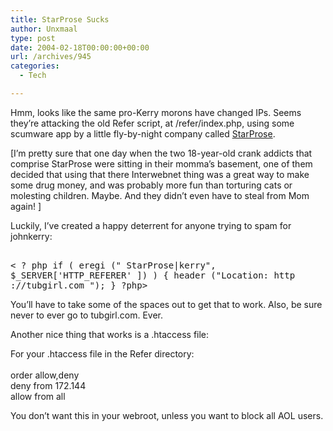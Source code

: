 ```yaml
---
title: StarProse Sucks
author: Unxmaal
type: post
date: 2004-02-18T00:00:00+00:00
url: /archives/945
categories:
  - Tech

---
```

Hmm, looks like the same pro-Kerry morons have changed IPs. Seems they&#8217;re attacking the old Refer script, at /refer/index.php, using some scumware app by a little fly-by-night company called [StarProse][1]. 

[I&#8217;m pretty sure that one day when the two 18-year-old crank addicts that comprise StarProse were sitting in their momma&#8217;s basement, one of them decided that using that there Interwebnet thing was a great way to make some drug money, and was probably more fun than torturing cats or molesting children. Maybe. And they didn&#8217;t even have to steal from Mom again! ]

Luckily, I&#8217;ve created a happy deterrent for anyone trying to spam for johnkerry:

<tt><br /> < ? php if ( eregi (" StarProse|kerry", $_SERVER['HTTP_REFERER' ]) ) { header ("Location: http ://tubgirl.com "); } ?php></tt>

You&#8217;ll have to take some of the spaces out to get that to work. Also, be sure never to ever go to tubgirl.com. Ever.

Another nice thing that works is a .htaccess file:

For your .htaccess file in the Refer directory:  
<Limit GET HEAD POST>  
order allow,deny  
deny from 172.144  
allow from all  
</LIMIT>

You don&#8217;t want this in your webroot, unless you want to block all AOL users.

 [1]: http://www.starprose.com/